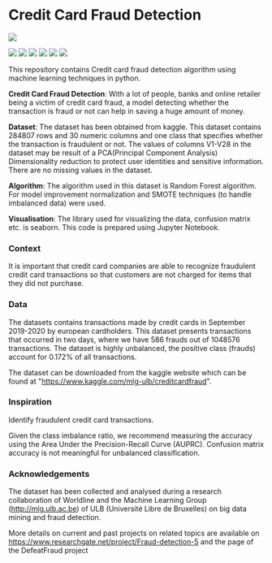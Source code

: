 # Credit Card Fraud Detection
![](https://32gss3htucqd.wpcdn.shift8cdn.com/wp-content/uploads/2020/07/codeair-1.png)

![](https://img.shields.io/github/stars/pandao/editor.md.svg) ![](https://img.shields.io/github/forks/pandao/editor.md.svg) ![](https://img.shields.io/github/tag/pandao/editor.md.svg) ![](https://img.shields.io/github/release/pandao/editor.md.svg) ![](https://img.shields.io/github/issues/pandao/editor.md.svg) ![](https://img.shields.io/bower/v/editor.md.svg)

This repository contains Credit card fraud detection algorithm using machine learning techniques in python.

**Credit Card Fraud Detection**: With a lot of people, banks and online retailer being a victim of credit card fraud, a model detecting whether the transaction is fraud or not can help in saving a huge amount of money.

**Dataset**: The dataset has been obtained from kaggle. This dataset contains 284807 rows and 30 numeric columns and one class that specifies whether the transaction is fraudulent or not. The values of columns V1-V28 in the dataset may be result of a PCA(Principal Component Analysis) Dimensionality reduction to protect user identities and sensitive information. There are no missing values in the dataset.

**Algorithm**: The algorithm used in this dataset is Random Forest algorithm. For model improvement normalization and SMOTE techniques (to handle imbalanced data) were used.

**Visualisation**: The library used for visualizing the data, confusion matrix etc. is seaborn.
This code is prepared using Jupyter Notebook.

### Context
It is important that credit card companies are able to recognize fraudulent credit card transactions so that customers are not charged for items that they did not purchase.

### Data
The datasets contains transactions made by credit cards in September 2019-2020 by european cardholders.
This dataset presents transactions that occurred in two days, where we have 586 frauds out of 1048576 transactions. The dataset is highly unbalanced, the positive class (frauds) account for 0.172% of all transactions.

The dataset can be downloaded from the kaggle website which can be found at "https://www.kaggle.com/mlg-ulb/creditcardfraud".

### Inspiration
Identify fraudulent credit card transactions.

Given the class imbalance ratio, we recommend measuring the accuracy using the Area Under the Precision-Recall Curve (AUPRC). Confusion matrix accuracy is not meaningful for unbalanced classification.

### Acknowledgements
The dataset has been collected and analysed during a research collaboration of Worldline and the Machine Learning Group (http://mlg.ulb.ac.be) of ULB (Université Libre de Bruxelles) on big data mining and fraud detection.

More details on current and past projects on related topics are available on https://www.researchgate.net/project/Fraud-detection-5 and the page of the DefeatFraud project
